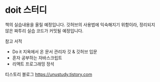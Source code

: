 # doit 스터디

책의 실습내용을 올릴 예정입니다.
깃허브의 사용법에 익숙해지기 위함이라,
정리되지 않은 짜투리 실습 코드가 커밋될 예정입니다.

참고 서적

- Do it 지옥에서 온 문서 관리자 깃 & 깃허브 입문
- 혼자 공부하는 자바스크립트
- 리액트 프로그래밍 정석

티스토리 블로그
https://unustudy.tistory.com
